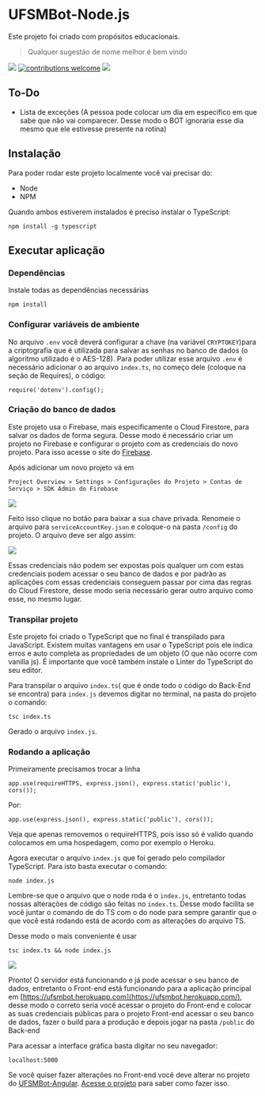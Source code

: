 # UFSMBot-Node.js

Este projeto foi criado com propósitos educacionais.

>Qualquer sugestão de nome melhor é bem vindo

[![](https://img.shields.io/badge/app-online-brightgreen.svg)](https://ufsmbot.herokuapp.com) [![contributions welcome](https://img.shields.io/badge/contributions-welcome-brightgreen.svg?style=flat)](https://github.com/danieldspx/UFSMBot-NodeJS/issues) [![](http://inch-ci.org/github/danieldspx/UFSMBot-NodeJS.svg?branch=develop)](http://inch-ci.org/github/danieldspx/UFSMBot-NodeJS)

## To-Do

 - Lista de exceções (A pessoa pode colocar um dia em especifico em que sabe que não vai comparecer. Desse modo o BOT ignoraria esse dia mesmo que ele estivesse presente na rotina)

## Instalação
Para poder rodar este projeto localmente você vai precisar do:
 - Node
 - NPM

Quando ambos estiverem instalados é preciso instalar o TypeScript:

    npm install -g typescript

## Executar aplicação

### Dependências

Instale todas as dependências necessárias

    npm install

### Configurar variáveis de ambiente
No arquivo `.env` você deverá configurar a chave (na variável  `CRYPTOKEY`)para a criptografia que é utilizada para salvar as senhas no banco de dados (o algoritmo utilizado é o AES-128). Para poder utilizar esse arquivo `.env` é necessário adicionar o ao arquivo `index.ts`, no começo dele (coloque na seção de Requires), o código:

    require('dotenv').config();

### Criação do banco de dados

Este projeto usa o Firebase, mais especificamente o Cloud Firestore, para salvar os dados de forma segura. Desse modo é necessário criar um projeto no Firebase e configurar o projeto com as credenciais do novo projeto. Para isso acesse o site do [Firebase](https://console.firebase.google.com).

Após adicionar um novo projeto vá em

    Project Overview > Settings > Configurações do Projeto > Contas de Serviço > SDK Admin do Firebase

![](https://imgur.com/bDkHoqi.png)

Feito isso clique no botão para baixar a sua chave privada. Renomeie o arquivo para `serviceAccountKey.json` e coloque-o na pasta `/config` do projeto. O arquivo deve ser algo assim:

![](https://imgur.com/4STucun.png)

Essas credenciais não podem ser expostas pois qualquer um com estas credenciais podem acessar o seu banco de dados e por padrão as aplicações com essas credenciais conseguem passar por cima das regras do Cloud Firestore, desse modo seria necessário gerar outro arquivo como esse, no mesmo lugar.

### Transpilar projeto
Este projeto foi criado o TypeScript que no final é transpilado para JavaScript. Existem muitas vantagens em usar o TypeScript pois ele indica erros e auto completa as propriedades de um objeto (O que não ocorre com vanilla js). É importante que você também instale o Linter do TypeScript do seu editor.

Para transpilar o arquivo `index.ts`( que é onde todo o código do Back-End se encontra) para `index.js` devemos digitar no terminal, na pasta do projeto o comando:

    tsc index.ts

Gerado o arquivo `index.js`.

### Rodando a aplicação
Primeiramente precisamos trocar a linha

    app.use(requireHTTPS, express.json(), express.static('public'), cors());
Por:

    app.use(express.json(), express.static('public'), cors());

Veja que apenas removemos o requireHTTPS, pois isso só é valido quando colocamos em uma hospedagem, como por exemplo o Heroku.

Agora executar o arquivo `index.js` que foi gerado pelo compilador TypeScript. Para isto basta executar o comando:

    node index.js

Lembre-se que o arquivo que o node roda é o `index.js`, entretanto todas nossas alterações de código são feitas no `index.ts`. Desse modo facilita se você juntar o comando de do TS com o do node para sempre garantir que o que você está rodando está de acordo com as alterações do arquivo TS.

Desse modo o mais conveniente é usar

    tsc index.ts && node index.js

![](https://imgur.com/JWwve3E.png)

Pronto! O servidor está funcionando e já pode acessar o seu banco de dados, entretanto o Front-end está funcionando para a aplicação principal em [https://ufsmbot.herokuapp.com](https://ufsmbot.herokuapp.com/), desse modo o correto seria você acessar o projeto do Front-end e colocar as suas credenciais públicas para o projeto Front-end acessar o seu banco de dados, fazer o build para a produção e depois jogar na pasta `/public` do Back-end

  Para acessar a interface gráfica basta digitar no seu navegador:


    localhost:5000

 Se você quiser fazer alterações no Front-end você deve alterar no projeto do [UFSMBot-Angular](https://github.com/danieldspx/UFSMBot-Angular). [Acesse o projeto](https://github.com/danieldspx/UFSMBot-Angular) para saber como fazer isso.
